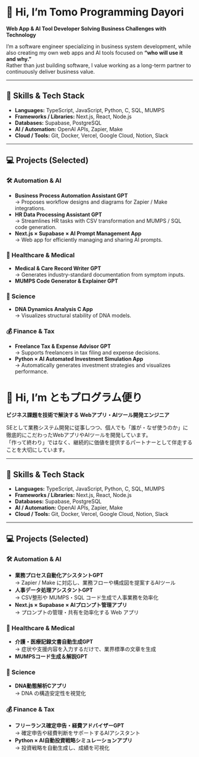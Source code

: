# 👋 Hi, I’m Tomo Programming Dayori

**Web App & AI Tool Developer Solving Business Challenges with Technology**

I’m a software engineer specializing in business system development, while also creating my own web apps and AI tools focused on **“who will use it and why.”**  
Rather than just building software, I value working as a long-term partner to continuously deliver business value.

---

## 🔧 Skills & Tech Stack

- **Languages:** TypeScript, JavaScript, Python, C, SQL, MUMPS
- **Frameworks / Libraries:** Next.js, React, Node.js
- **Databases:** Supabase, PostgreSQL
- **AI / Automation:** OpenAI APIs, Zapier, Make
- **Cloud / Tools:** Git, Docker, Vercel, Google Cloud, Notion, Slack

---

## 💻 Projects (Selected)

### 🛠 Automation & AI

- **Business Process Automation Assistant GPT**  
  → Proposes workflow designs and diagrams for Zapier / Make integrations.
- **HR Data Processing Assistant GPT**  
  → Streamlines HR tasks with CSV transformation and MUMPS / SQL code generation.
- **Next.js × Supabase × AI Prompt Management App**  
  → Web app for efficiently managing and sharing AI prompts.

### 🏥 Healthcare & Medical

- **Medical & Care Record Writer GPT**  
  → Generates industry-standard documentation from symptom inputs.
- **MUMPS Code Generator & Explainer GPT**

### 🔬 Science

- **DNA Dynamics Analysis C App**  
  → Visualizes structural stability of DNA models.

### 💰 Finance & Tax

- **Freelance Tax & Expense Advisor GPT**  
  → Supports freelancers in tax filing and expense decisions.
- **Python × AI Automated Investment Simulation App**  
  → Automatically generates investment strategies and visualizes performance.


# 👋 Hi, I’m ともプログラム便り

**ビジネス課題を技術で解決する Webアプリ・AIツール開発エンジニア**

SEとして業務システム開発に従事しつつ、個人でも「誰が・なぜ使うのか」に徹底的にこだわったWebアプリやAIツールを開発しています。  
「作って終わり」ではなく、継続的に価値を提供するパートナーとして伴走することを大切にしています。

---

## 🔧 Skills & Tech Stack

- **Languages:** TypeScript, JavaScript, Python, C, SQL, MUMPS
- **Frameworks / Libraries:** Next.js, React, Node.js
- **Databases:** Supabase, PostgreSQL
- **AI / Automation:** OpenAI APIs, Zapier, Make
- **Cloud / Tools:** Git, Docker, Vercel, Google Cloud, Notion, Slack

---

## 💻 Projects (Selected)

### 🛠 Automation & AI

- **業務プロセス自動化アシスタントGPT**  
  → Zapier / Make に対応し、業務フローや構成図を提案するAIツール
- **人事データ処理アシスタントGPT**  
  → CSV整形や MUMPS・SQL コード生成で人事業務を効率化
- **Next.js × Supabase × AIプロンプト管理アプリ**  
  → プロンプトの管理・共有を効率化する Web アプリ

### 🏥 Healthcare & Medical

- **介護・医療記録文書自動生成GPT**  
  → 症状や支援内容を入力するだけで、業界標準の文章を生成
- **MUMPSコード生成＆解説GPT**

### 🔬 Science

- **DNA動態解析Cアプリ**  
  → DNA の構造安定性を視覚化

### 💰 Finance & Tax

- **フリーランス確定申告・経費アドバイザーGPT**  
  → 確定申告や経費判断をサポートするAIアシスタント
- **Python × AI自動投資戦略シミュレーションアプリ**  
  → 投資戦略を自動生成し、成績を可視化
